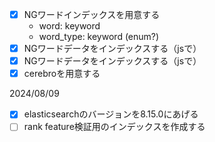- [x] NGワードインデックスを用意する
  - word: keyword
  - word_type: keyword (enum?)
- [x] NGワードデータをインデックスする（jsで）
- [x] NGワードデータをインデックスする（jsで）
- [x] cerebroを用意する

2024/08/09
- [x] elasticsearchのバージョンを8.15.0にあげる
- [ ] rank feature検証用のインデックスを作成する